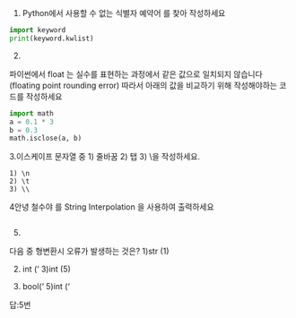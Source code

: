 1. Python에서 사용할 수 없는 식별자 예약어 를 찾아 작성하세요

```python
import keyword
print(keyword.kwlist)
```

2.
파이썬에서 float 는 실수를 표현하는 과정에서 같은 값으로 일치되지 않습니다
(floating point rounding error)
따라서
아래의 값을 비교하기 위해 작성해야하는 코드를 작성하세요

```python
import math
a = 0.1 * 3
b = 0.3
math.isclose(a, b)
```

3.이스케이프 문자열 중 1) 줄바꿈 2) 탭 3) \을 작성하세요.

```
1) \n
2) \t
3) \\
```

4안녕 철수야 를 String Interpolation 을 사용하여 출력하세요

```

```

5.
다음 중 형변환시 오류가 발생하는 것은?
1)str (1) 

2) int (‘
3)int (5) 

4) bool(‘
5)int (‘

답:5번